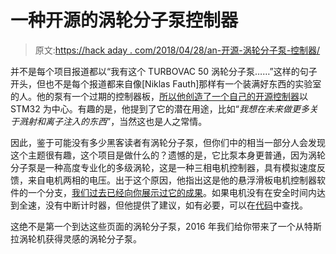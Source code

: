 # 一种开源的涡轮分子泵控制器

> 原文:[https://hack aday . com/2018/04/28/an-开源-涡轮分子泵-控制器/](https://hackaday.com/2018/04/28/an-open-source-turbomolecular-pump-controller/)

并不是每个项目报道都以“我有这个 TURBOVAC 50 涡轮分子泵……”这样的句子开头，但也不是每个报道都来自像[Niklas Fauth]那样有一个装满好东西的实验室的人。他的泵有一个过期的控制器板，[所以他创造了一个自己的开源控制器](https://hackaday.io/project/156682-open-source-turbomolecular-pump-controller)以 STM32 为中心。有趣的是，他提到了它的潜在用途，比如“*我想在未来做更多关于溅射和离子注入的东西*”，当然这也是人之常情。

因此，鉴于可能没有多少黑客读者有涡轮分子泵，但你们中的相当一部分人会发现这个主题很有趣，这个项目是做什么的？遗憾的是，它比泵本身更普通，因为涡轮分子泵是一种高度专业化的多级涡轮，这是一种三相电机控制器，具有模拟速度反馈，来自电机两相的电压。出于这个原因，他指出这是他的悬浮滑板电机控制器软件的一个分支，[我们过去已经向你展示过它的成果](https://hackaday.com/2017/12/03/boxes-form-an-orderly-queue-behind-the-armchair/)。如果电机没有在安全时间内达到全速，没有中断计时器，但他提供了建议，如有必要，可以在[代码](https://github.com/NiklasFauth/stm32-turbotronik)中查找。

这绝不是第一个到达这些页面的涡轮分子泵，2016 年我们给你带来了一个从特斯拉涡轮机获得灵感的涡轮分子泵。